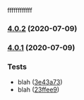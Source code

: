 ffffffffffff
### [4.0.2](https://github.com/leouo/semver-bump-automation/compare/v4.0.1...v4.0.2) (2020-07-09)

### [4.0.1](https://github.com/leouo/semver-bump-automation/compare/v3.27.0...v4.0.1) (2020-07-09)


### Tests

* blah ([3e43a73](https://github.com/leouo/semver-bump-automation/commit/3e43a730794f1a3531aa52bd80f45e6143437443))
* blah ([23ffee9](https://github.com/leouo/semver-bump-automation/commit/23ffee91244c4317bc0632be6281ff5460db7e11))
